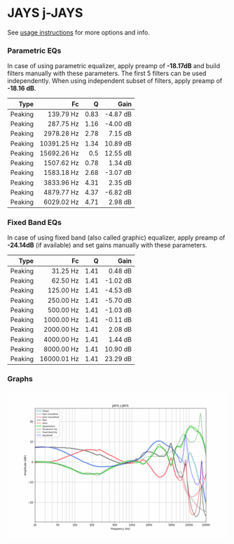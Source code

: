 # JAYS j-JAYS
See [usage instructions](https://github.com/jaakkopasanen/AutoEq#usage) for more options and info.

### Parametric EQs
In case of using parametric equalizer, apply preamp of **-18.17dB** and build filters manually
with these parameters. The first 5 filters can be used independently.
When using independent subset of filters, apply preamp of **-18.16 dB**.

| Type    | Fc          |    Q | Gain     |
|--------:|------------:|-----:|---------:|
| Peaking | 139.79 Hz   | 0.83 | -4.87 dB |
| Peaking | 287.75 Hz   | 1.16 | -4.00 dB |
| Peaking | 2978.28 Hz  | 2.78 | 7.15 dB  |
| Peaking | 10391.25 Hz | 1.34 | 10.89 dB |
| Peaking | 15692.26 Hz | 0.5  | 12.55 dB |
| Peaking | 1507.62 Hz  | 0.78 | 1.34 dB  |
| Peaking | 1583.18 Hz  | 2.68 | -3.07 dB |
| Peaking | 3833.96 Hz  | 4.31 | 2.35 dB  |
| Peaking | 4879.77 Hz  | 4.37 | -6.82 dB |
| Peaking | 6029.02 Hz  | 4.71 | 2.98 dB  |

### Fixed Band EQs
In case of using fixed band (also called graphic) equalizer, apply preamp of **-24.14dB**
(if available) and set gains manually with these parameters.

| Type    | Fc          |    Q | Gain     |
|--------:|------------:|-----:|---------:|
| Peaking | 31.25 Hz    | 1.41 | 0.48 dB  |
| Peaking | 62.50 Hz    | 1.41 | -1.02 dB |
| Peaking | 125.00 Hz   | 1.41 | -4.53 dB |
| Peaking | 250.00 Hz   | 1.41 | -5.70 dB |
| Peaking | 500.00 Hz   | 1.41 | -1.03 dB |
| Peaking | 1000.00 Hz  | 1.41 | -0.11 dB |
| Peaking | 2000.00 Hz  | 1.41 | 2.08 dB  |
| Peaking | 4000.00 Hz  | 1.41 | 1.44 dB  |
| Peaking | 8000.00 Hz  | 1.41 | 10.90 dB |
| Peaking | 16000.01 Hz | 1.41 | 23.29 dB |

### Graphs
![](./JAYS%20j-JAYS.png)